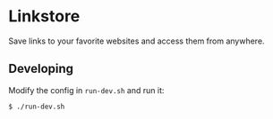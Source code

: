 # Linkstore

Save links to your favorite websites and access them from anywhere.

## Developing

Modify the config in `run-dev.sh` and run it:

```bash
$ ./run-dev.sh
```
